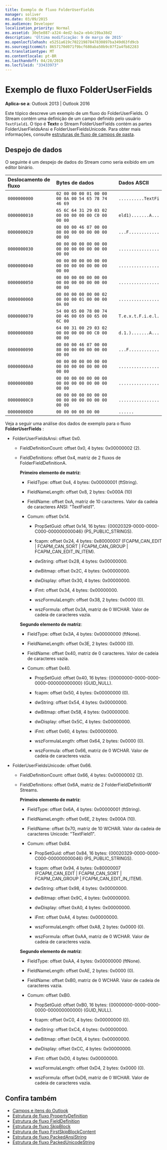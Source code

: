 ```yaml
---
title: Exemplo de fluxo FolderUserFields
manager: soliver
ms.date: 03/09/2015
ms.audience: Developer
localization_priority: Normal
ms.assetid: 30e5e887-a324-4ed2-ba2a-eb4c19ba38d2
description: 'Última modificação: 9 de março de 2015'
ms.openlocfilehash: e5251a619c70221987847830897ba349d63fd9cb
ms.sourcegitcommit: 8657170d071f9bcf680aba50b9c07f2a4fb82283
ms.translationtype: MT
ms.contentlocale: pt-BR
ms.lasthandoff: 04/28/2019
ms.locfileid: "33433973"
---
```

# <a name="folderuserfields-stream-sample"></a>Exemplo de fluxo FolderUserFields

**Aplica-se a**: Outlook 2013 | Outlook 2016 
  
Este tópico descreve um exemplo de um fluxo do FolderUserFields. O Stream contém uma definição de um campo definido pelo usuário `TextField1`. O tipo é **Text**e o Stream FolderUserFields contém as partes FolderUserFieldsAnsi e FolderUserFieldsUnicode. Para obter mais informações, consulte [estruturas de fluxo de campos de pasta](folder-fields-stream-structures.md).
  
## <a name="data-dump"></a>Despejo de dados

O seguinte é um despejo de dados do Stream como seria exibido em um editor binário.
  
|Deslocamento de fluxo|Bytes de dados|Dados ASCII|
|:-----|:-----|:-----|
| `0000000000` <br/> | `02 00 00 00 01 00 00 00 0A 00 54 65 78 74 46 69` <br/> | `..........TextFi` <br/> |
| `0000000010` <br/> | `65 6C 64 31 29 03 02 00 00 00 00 00 C0 00 00 00` <br/> | `eld1).......A...` <br/> |
| `0000000020` <br/> | `00 00 00 46 07 00 00 80 00 00 00 00 00 00 00 00` <br/> | `...F............` <br/> |
| `0000000030` <br/> | `00 00 00 00 00 00 00 00 00 00 00 00 00 00 00 00` <br/> | `................` <br/> |
| `0000000040` <br/> | `00 00 00 00 00 00 00 00 00 00 00 00 00 00 00 00` <br/> | `................` <br/> |
| `0000000050` <br/> | `00 00 00 00 00 00 00 00 00 00 00 00 00 00 00 00` <br/> | `................` <br/> |
| `0000000060` <br/> | `00 00 00 00 00 00 02 00 00 00 01 00 00 00 0A 00` <br/> | `................` <br/> |
| `0000000070` <br/> | `54 00 65 00 78 00 74 00 46 00 69 00 65 00 6C 00` <br/> | `T.e.x.t.F.i.e.l.` <br/> |
| `0000000080` <br/> | `64 00 31 00 29 03 02 00 00 00 00 00 C0 00 00 00` <br/> | `d.1.).......A...` <br/> |
| `0000000090` <br/> | `00 00 00 46 07 00 00 80 00 00 00 00 00 00 00 00` <br/> | `...F............` <br/> |
| `00000000A0` <br/> | `00 00 00 00 00 00 00 00 00 00 00 00 00 00 00 00` <br/> | `................` <br/> |
| `00000000B0` <br/> | `00 00 00 00 00 00 00 00 00 00 00 00 00 00 00 00` <br/> | `................` <br/> |
| `00000000C0` <br/> | `00 00 00 00 00 00 00 00 00 00 00 00 00 00 00 00` <br/> | `................` <br/> |
| `00000000D0` <br/> | `00 00 00 00 00 00` <br/> | `......` <br/> |
   

Veja a seguir uma análise dos dados de exemplo para o fluxo **FolderUserFields** :
  
- FolderUserFieldsAnsi: offset 0x0.
    
  - FieldDefinitionCount: offset 0x0, 4 bytes: 0x00000002 (2).
    
  - FieldDefinitions: offset 0x4, matriz de 2 fluxos de FolderFieldDefinitionA.
    
    **Primeiro elemento de matriz**:
    
    - FieldType: offset 0x4, 4 bytes: 0x00000001 (ftString).
      
    - FieldNameLength: offset 0x8, 2 bytes: 0x000A (10)
      
    - FieldName: offset 0xA, matriz de 10 caracteres. Valor da cadeia de caracteres ANSI: "TextField1".
      
    - Comum: offset 0x14.
    
      - PropSetGuid: offset 0x14, 16 bytes: {00020329-0000-0000-C000-000000000046} (PS_PUBLIC_STRINGS).
        
      - fcapm: offset 0x24, 4 bytes: 0x80000007 (FCAPM_CAN_EDIT | FCAPM_CAN_SORT | FCAPM_CAN_GROUP | FCAPM_CAN_EDIT_IN_ITEM).
        
      - dwString: offset 0x28, 4 bytes: 0x00000000.
        
      - dwBitmap: offset 0x2C, 4 bytes: 0x00000000.
        
      - dwDisplay: offset 0x30, 4 bytes: 0x00000000.
        
      - iFmt: offset 0x34, 4 bytes: 0x00000000.
        
      - wszFormulaLength: offset 0x38, 2 bytes: 0x0000 (0).
        
      - wszFormula: offset 0x3A, matriz de 0 WCHAR. Valor de cadeia de caracteres vazia.
    
    **Segundo elemento de matriz**:
    
    - FieldType: offset 0x3A, 4 bytes: 0x00000000 (ftNone).
      
    - FieldNameLength: offset 0x3E, 2 bytes: 0x0000 (0).
      
    - FieldName: offset 0x40, matriz de 0 caracteres. Valor de cadeia de caracteres vazia.
      
    - Comum: offset 0x40.
    
      - PropSetGuid: offset 0x40, 16 bytes: {00000000-0000-0000-0000-000000000000} (GUID_NULL).
        
      - fcapm: offset 0x50, 4 bytes: 0x00000000 (0).
        
      - dwString: offset 0x54, 4 bytes: 0x00000000.
        
      - dwBitmap: offset 0x58, 4 bytes: 0x00000000.
        
      - dwDisplay: offset 0x5C, 4 bytes: 0x00000000.
        
      - iFmt: offset 0x60, 4 bytes: 0x00000000.
        
      - wszFormulaLength: offset 0x64, 2 bytes: 0x0000 (0).
        
      - wszFormula: offset 0x66, matriz de 0 WCHAR. Valor de cadeia de caracteres vazia.
    
- FolderUserFieldsUnicode: offset 0x66.
    
  - FieldDefinitionCount: offset 0x66, 4 bytes: 0x00000002 (2).
    
  - FieldDefinitions: offset 0x6A, matriz de 2 FolderFieldDefinitionW Streams.
    
    **Primeiro elemento de matriz**:
    
    - FieldType: offset 0x6A, 4 bytes: 0x00000001 (ftString).
      
    - FieldNameLength: offset 0x6E, 2 bytes: 0x000A (10).
      
    - FieldName: offset 0x70, matriz de 10 WCHAR. Valor da cadeia de caracteres Unicode: "TextField1".
      
    - Comum: offset 0x84.
    
      - PropSetGuid: offset 0x84, 16 bytes: {00020329-0000-0000-C000-000000000046} (PS_PUBLIC_STRINGS).
        
      - fcapm: offset 0x94, 4 bytes: 0x80000007 (FCAPM_CAN_EDIT | FCAPM_CAN_SORT | FCAPM_CAN_GROUP | FCAPM_CAN_EDIT_IN_ITEM).
        
      - dwString: offset 0x98, 4 bytes: 0x00000000.
        
      - dwBitmap: offset 0x9C, 4 bytes: 0x00000000.
        
      - dwDisplay: offset 0xA0, 4 bytes: 0x00000000.
        
      - iFmt: offset 0xA4, 4 bytes: 0x00000000.
        
      - wszFormulaLength: offset 0xA8, 2 bytes: 0x0000 (0).
        
      - wszFormula: offset 0xAA, matriz de 0 WCHAR. Valor de cadeia de caracteres vazia.
    
    **Segundo elemento de matriz**:
    
    - FieldType: offset 0xAA, 4 bytes: 0x00000000 (ftNone).
      
    - FieldNameLength: offset 0xAE, 2 bytes: 0x0000 (0).
      
    - FieldName: offset 0xB0, matriz de 0 WCHAR. Valor de cadeia de caracteres vazia.
      
    - Comum: offset 0xB0.
    
      - PropSetGuid: offset 0xB0, 16 bytes: {00000000-0000-0000-0000-000000000000} (GUID_NULL).
        
      - fcapm: offset 0xC0, 4 bytes: 0x00000000 (0).
        
      - dwString: offset 0xC4, 4 bytes: 0x00000000.
        
      - dwBitmap: offset 0xC8, 4 bytes: 0x00000000.
        
      - dwDisplay: offset 0xCC, 4 bytes: 0x00000000.
        
      - iFmt: offset 0xD0, 4 bytes: 0x00000000.
        
      - wszFormulaLength: offset 0xD4, 2 bytes: 0x0000 (0).
        
      - wszFormula: offset 0xD6, matriz de 0 WCHAR. Valor de cadeia de caracteres vazia.
    
## <a name="see-also"></a>Confira também

- [Campos e itens do Outlook](outlook-items-and-fields.md)
- [Estrutura de fluxo PropertyDefinition](propertydefinition-stream-structure.md)
- [Estrutura de fluxo FieldDefinition](fielddefinition-stream-structure.md)
- [Estrutura de fluxo SkipBlock](skipblock-stream-structure.md)
- [Estrutura de fluxo FirstSkipBlockContent](firstskipblockcontent-stream-structure.md)
- [Estrutura de fluxo PackedAnsiString](packedansistring-stream-structure.md)
- [Estrutura de fluxo PackedUnicodeString](packedunicodestring-stream-structure.md)

